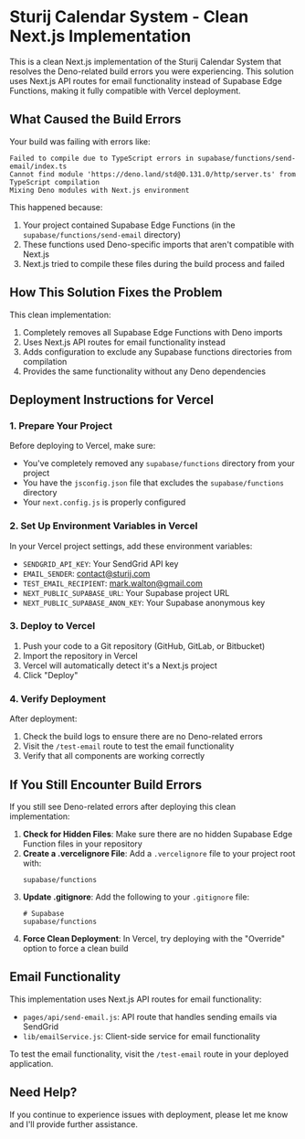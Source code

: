 # Sturij Calendar System - Clean Next.js Implementation

This is a clean Next.js implementation of the Sturij Calendar System that resolves the Deno-related build errors you were experiencing. This solution uses Next.js API routes for email functionality instead of Supabase Edge Functions, making it fully compatible with Vercel deployment.

## What Caused the Build Errors

Your build was failing with errors like:
```
Failed to compile due to TypeScript errors in supabase/functions/send-email/index.ts
Cannot find module 'https://deno.land/std@0.131.0/http/server.ts' from TypeScript compilation
Mixing Deno modules with Next.js environment
```

This happened because:
1. Your project contained Supabase Edge Functions (in the `supabase/functions/send-email` directory)
2. These functions used Deno-specific imports that aren't compatible with Next.js
3. Next.js tried to compile these files during the build process and failed

## How This Solution Fixes the Problem

This clean implementation:
1. Completely removes all Supabase Edge Functions with Deno imports
2. Uses Next.js API routes for email functionality instead
3. Adds configuration to exclude any Supabase functions directories from compilation
4. Provides the same functionality without any Deno dependencies

## Deployment Instructions for Vercel

### 1. Prepare Your Project

Before deploying to Vercel, make sure:
- You've completely removed any `supabase/functions` directory from your project
- You have the `jsconfig.json` file that excludes the `supabase/functions` directory
- Your `next.config.js` is properly configured

### 2. Set Up Environment Variables in Vercel

In your Vercel project settings, add these environment variables:
- `SENDGRID_API_KEY`: Your SendGrid API key
- `EMAIL_SENDER`: contact@sturij.com
- `TEST_EMAIL_RECIPIENT`: mark.walton@gmail.com
- `NEXT_PUBLIC_SUPABASE_URL`: Your Supabase project URL
- `NEXT_PUBLIC_SUPABASE_ANON_KEY`: Your Supabase anonymous key

### 3. Deploy to Vercel

1. Push your code to a Git repository (GitHub, GitLab, or Bitbucket)
2. Import the repository in Vercel
3. Vercel will automatically detect it's a Next.js project
4. Click "Deploy"

### 4. Verify Deployment

After deployment:
1. Check the build logs to ensure there are no Deno-related errors
2. Visit the `/test-email` route to test the email functionality
3. Verify that all components are working correctly

## If You Still Encounter Build Errors

If you still see Deno-related errors after deploying this clean implementation:

1. **Check for Hidden Files**: Make sure there are no hidden Supabase Edge Function files in your repository
2. **Create a .vercelignore File**: Add a `.vercelignore` file to your project root with:
   ```
   supabase/functions
   ```
3. **Update .gitignore**: Add the following to your `.gitignore` file:
   ```
   # Supabase
   supabase/functions
   ```
4. **Force Clean Deployment**: In Vercel, try deploying with the "Override" option to force a clean build

## Email Functionality

This implementation uses Next.js API routes for email functionality:

- `pages/api/send-email.js`: API route that handles sending emails via SendGrid
- `lib/emailService.js`: Client-side service for email functionality

To test the email functionality, visit the `/test-email` route in your deployed application.

## Need Help?

If you continue to experience issues with deployment, please let me know and I'll provide further assistance.
